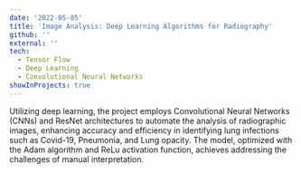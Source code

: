 ```yaml
---
date: '2022-05-05'
title: 'Image Analysis: Deep Learning Algorithms for Radiography'
github: ''
external: ''
tech:
  - Tensor Flow
  - Deep Learning
  - Convolutional Neural Networks
showInProjects: true
---
```


Utilizing deep learning, the project employs Convolutional Neural Networks (CNNs) and ResNet architectures to automate the analysis of radiographic images, enhancing accuracy and efficiency in identifying lung infections such as Covid-19, Pneumonia, and Lung opacity. The model, optimized with the Adam algorithm and ReLu activation function, achieves addressing the challenges of manual interpretation.
